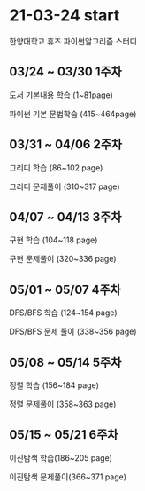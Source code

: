 # 21-03-24 start
한양대학교 휴즈 파이썬알고리즘 스터디


## 03/24 ~ 03/30 1주차

도서 기본내용 학습 (1~81page)

파이썬 기본 문법학습 (415~464page)


## 03/31 ~ 04/06 2주차

그리디 학습 (86~102 page)

그리디 문제풀이 (310~317 page)


## 04/07 ~ 04/13 3주차

구현 학습 (104~118 page)

구현 문제풀이 (320~336 page)

## 05/01 ~ 05/07 4주차

DFS/BFS 학습 (124~154 page)

DFS/BFS 문제 풀이 (338~356 page)

## 05/08 ~ 05/14 5주차

정렬 학습 (156~184 page)

정렬 문제풀이 (358~363 page)

## 05/15 ~ 05/21 6주차

이진탐색 학습(186~205 page)

이진탐색 문제풀이(366~371 page)
